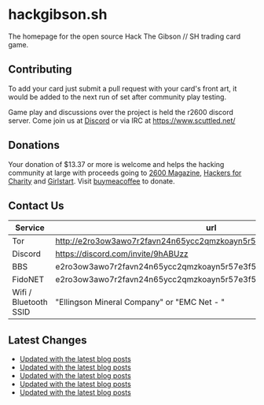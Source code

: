 # hackgibson.sh
The homepage for the open source Hack The Gibson // SH trading card game.


## Contributing

To add your card just submit a pull request with your card's front art, it would be added to the next run of set after community play testing.

Game play and discussions over the project is held the r2600 discord server. Come join us at [Discord](https://discord.com/invite/9hABUzz) or via IRC at https://www.scuttled.net/


## Donations

Your donation of $13.37 or more is welcome and helps the hacking community at large with proceeds going to [2600 Magazine](https://2600.com/), [Hackers for Charity](https://hackersforcharity.org) and [Girlstart](https://girlstart.org).  Visit [buymeacoffee](https://www.buymeacoffee.com/hackgibson.sh) to donate.


## Contact Us

Service | url
-|-
Tor | http://e2ro3ow3awo7r2favn24n65ycc2qmzkoayn5r57e3f56nvjwdcgg32ad.onion
Discord | https://discord.com/invite/9hABUzz
BBS | e2ro3ow3awo7r2favn24n65ycc2qmzkoayn5r57e3f56nvjwdcgg32ad.onion:23
FidoNET | e2ro3ow3awo7r2favn24n65ycc2qmzkoayn5r57e3f56nvjwdcgg32ad.onion:24554
Wifi / Bluetooth SSID | "Ellingson Mineral Company" or "EMC Net - <fidonet address>"

## Latest Changes
<!-- BLOG-POST-LIST:START -->
- [Updated with the latest blog posts](https://github.com/DFW2600/hackgibson.sh/commit/c7eeb1f746230adf29f0d2f3e63439ec714786e5)
- [Updated with the latest blog posts](https://github.com/DFW2600/hackgibson.sh/commit/ba4ba713b1470bf010b783adc3ba3ab40d01bf0a)
- [Updated with the latest blog posts](https://github.com/DFW2600/hackgibson.sh/commit/7c5bd5127c8a9e6a65a1b696ee35cb18117ba65c)
- [Updated with the latest blog posts](https://github.com/DFW2600/hackgibson.sh/commit/ee4206e33d4b4775d64573773a82e1c982e468c2)
- [Updated with the latest blog posts](https://github.com/DFW2600/hackgibson.sh/commit/538a5b7cb33df9131cfc9b8c673c5fcdeff09484)
<!-- BLOG-POST-LIST:END -->
